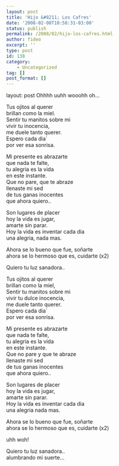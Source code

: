 ```yaml
---
layout: post
title: 'Hijo &#8211; Los Cafres'
date: '2008-02-08T10:58:31-03:00'
status: publish
permalink: /2008/02/hijo-los-cafres.html
author: fideo
excerpt: ''
type: post
id: 138
category:
    - Uncategorized
tag: []
post_format: []
---
```

layout: post
Ohhhh uuhh wooohh oh…

Tus ojitos al querer  
brillan como la miel.  
Sentir tu manitos sobre mi  
vivir tu inocencia,  
me duele tanto querer.  
Espero cada dia`  
por ver esa sonrisa.

Mi presente es abrazarte  
que nada te falte,  
tu alegria es la vida  
en este instante.  
Que no pare, que te abraze  
llenaste mi sed  
de tus ganas inocentes  
que ahora quiero..

Son lugares de placer  
hoy la vida es jugar,  
amarte sin parar.  
Hoy la vida es inventar cada dia  
una alegria, nada mas.

Ahora se lo bueno que fue, soñarte  
ahora se lo hermoso que es, cuidarte (x2)

Quiero tu luz sanadora..

Tus ojitos al querer  
brillan como la miel,  
Sentir tu manitos sobre mi  
vivir tu dulce inocencia,  
me duele tanto querer.  
Espero cada dia`  
por ver esa sonrisa.

Mi presente es abrazarte  
que nada te falte,  
tu alegria es la vida  
en este instante.  
Que no pare y que te abraze  
llenaste mi sed  
de tus ganas inocentes  
que ahora quiero..

Son lugares de placer  
hoy la vida es jugar,  
amarte sin parar.  
Hoy la vida es inventar cada dia  
una alegria nada mas.

Ahora se lo bueno que fue, soñarte  
ahora se lo hermoso que es, cuidarte (x2)

uhh woh!

Quiero tu luz sanadora..  
alumbrando mi suerte…